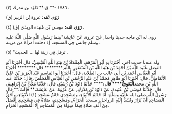 ١٧٨٦ -** ق:** دَاوُد بن مدرك (٣) .

**رَوَى عَنه:** عروة بْن الزبير (ق)

**رَوَى عَنه:** موسى بْن عُبَيدة الربذي (ق) (٤) .

روى له ابْن ماجه حديثا واحدا, عَنْ عروة، عَنْ عَائِشَة"بينما رَسُول اللَّهِ صَلَّى اللَّهُ عليه وسلم جالس فِي المسجد، إذ دخلت امرأة من مزينة.

ترفل فِي زينة لها ... الحديث" (٥) .

وله عندنا حديث آخر، أَخْبَرَنَا بِهِ أَبُو الْمُرْهَفِ الْمِقْدَادُ بْنُ هِبَةِ اللَّهِ الْقَيْسِيُّ، قال أَخْبَرَنَا أَبُو الفضل عُبَيد اللَّه بْنُ أَحْمَدَ بْنِ هِبَةِ اللَّهِ بْنِ الْمَنْصُورِ بِاللَّهِ,******** قال:******** أَخْبَرَنَا أَبُو الْعَبَّاس أَحْمَد بْن أَبي غالب بن الطلابة، قال: أَخْبَرَنَا أبو القاسم عَبْد الْعَزِيزِ بْنُ عَلِيٍّ الأَنْمَاطِيُّ، قال: أَخْبَرَنَا أَبُو طَاهِرٍ مُحَمَّدُ بْنُ عَبْدِ الرَّحْمَنِ بْنِ الْعَبَّاسِ الْمُخَلِّصُ، قال: حَدَّثَنَا عَبد اللَّهِ بْن محمد**الْبَغَوِيُّ**** قال:****** حَدَّثَنَا دَاوُدُ بْنُ رُشَيْدٍ، قال: حَدَّثَنَا مَكِّيُّ بْنُ إِبْرَاهِيمَ، قال: حَدَّثَنَا مُوسَى بْنُ عُبَيدة، عَنْ دَاوُدَ بْنِ مُدْرَكٍ, عَنْ عُرْوَةَ، عَنْ عَائِشَةَ،** قَالَتْ:** قال رَسُولُ اللَّهِ صلى الله عَلَيْهِ وسَلَّمَ: أَنَا خَاتَمُ الأَنْبِيَاءِ، ومَسْجِدِي خَاتَمُ مَسْجِدِ (١) الأَنْبِيَاءِ، وأَحَقُّ الْمَسَاجِدِ أَنْ يُزَارَ وتُشَدُّ إِلَيْهِ الرواحل، مسجد الْحَرَامُ, ومَسْجِدِي، صَلاةٌ فِي مَسْجِدِي أَفْضَلُ مِنْ أَلْفِ صَلاةٍ فِيمَا سِوَاهُ مِنَ الْمَسَاجِدِ إِلا الْمَسْجِدِ الْحَرَامِ.